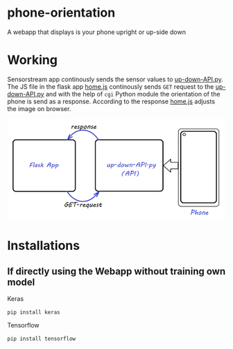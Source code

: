 # phone-orientation
A webapp that displays is your phone upright or up-side down

# Working

Sensorstream app continously sends the sensor values to [up-down-API.py](https://github.com/YashIndane/phone-orientation/blob/main/cgi-bin/up-down-API.py). The JS file in the flask app [home.js](https://github.com/YashIndane/phone-orientation/blob/main/static/home.js) continously sends `GET` request to the [up-down-API.py](https://github.com/YashIndane/phone-orientation/blob/main/cgi-bin/up-down-API.py) and with the help of `cgi` Python module the orientation of the phone is send as a response. According to the response [home.js](https://github.com/YashIndane/phone-orientation/blob/main/static/home.js) adjusts the image on browser.

![](https://github.com/YashIndane/repo-images/blob/main/phoneorien.png)

# Installations

## If directly using the Webapp without training own model

Keras

```
pip install keras
```

Tensorflow

```
pip install tensorflow
```
